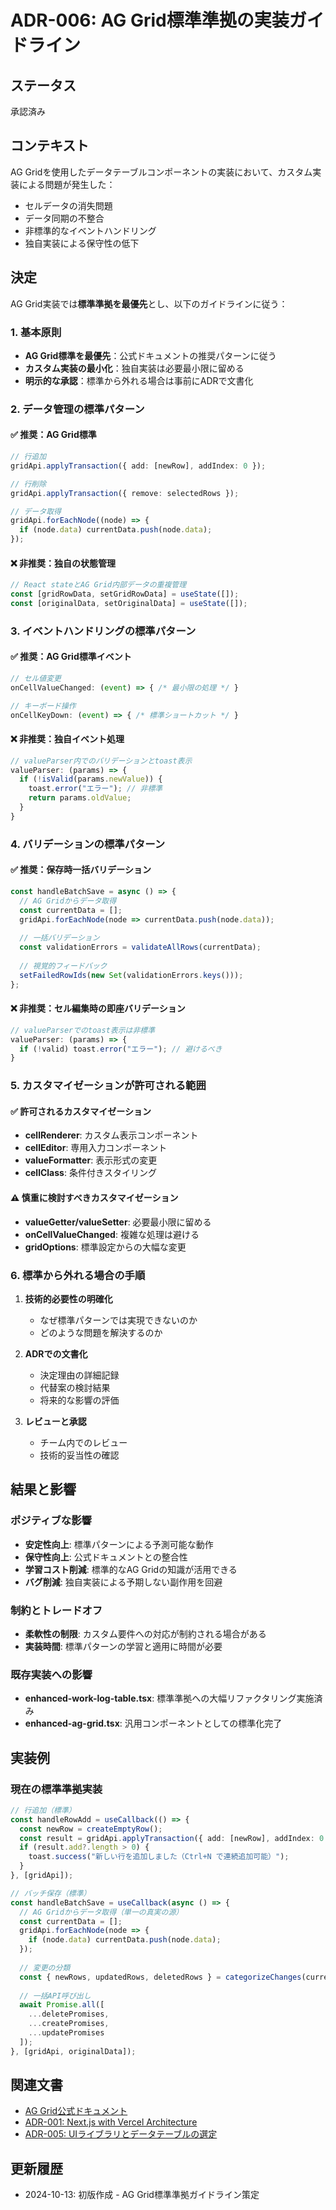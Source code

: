 # ADR-006: AG Grid標準準拠の実装ガイドライン

## ステータス
承認済み

## コンテキスト
AG Gridを使用したデータテーブルコンポーネントの実装において、カスタム実装による問題が発生した：
- セルデータの消失問題
- データ同期の不整合
- 非標準的なイベントハンドリング
- 独自実装による保守性の低下

## 決定
AG Grid実装では**標準準拠を最優先**とし、以下のガイドラインに従う：

### 1. 基本原則
- **AG Grid標準を最優先**：公式ドキュメントの推奨パターンに従う
- **カスタム実装の最小化**：独自実装は必要最小限に留める
- **明示的な承認**：標準から外れる場合は事前にADRで文書化

### 2. データ管理の標準パターン

#### ✅ 推奨：AG Grid標準
```typescript
// 行追加
gridApi.applyTransaction({ add: [newRow], addIndex: 0 });

// 行削除  
gridApi.applyTransaction({ remove: selectedRows });

// データ取得
gridApi.forEachNode((node) => {
  if (node.data) currentData.push(node.data);
});
```

#### ❌ 非推奨：独自の状態管理
```typescript
// React stateとAG Grid内部データの重複管理
const [gridRowData, setGridRowData] = useState([]);
const [originalData, setOriginalData] = useState([]);
```

### 3. イベントハンドリングの標準パターン

#### ✅ 推奨：AG Grid標準イベント
```typescript
// セル値変更
onCellValueChanged: (event) => { /* 最小限の処理 */ }

// キーボード操作
onCellKeyDown: (event) => { /* 標準ショートカット */ }
```

#### ❌ 非推奨：独自イベント処理
```typescript
// valueParser内でのバリデーションとtoast表示
valueParser: (params) => {
  if (!isValid(params.newValue)) {
    toast.error("エラー"); // 非標準
    return params.oldValue;
  }
}
```

### 4. バリデーションの標準パターン

#### ✅ 推奨：保存時一括バリデーション
```typescript
const handleBatchSave = async () => {
  // AG Gridからデータ取得
  const currentData = [];
  gridApi.forEachNode(node => currentData.push(node.data));
  
  // 一括バリデーション
  const validationErrors = validateAllRows(currentData);
  
  // 視覚的フィードバック
  setFailedRowIds(new Set(validationErrors.keys()));
};
```

#### ❌ 非推奨：セル編集時の即座バリデーション
```typescript
// valueParserでのtoast表示は非標準
valueParser: (params) => {
  if (!valid) toast.error("エラー"); // 避けるべき
}
```

### 5. カスタマイゼーションが許可される範囲

#### ✅ 許可されるカスタマイゼーション
- **cellRenderer**: カスタム表示コンポーネント
- **cellEditor**: 専用入力コンポーネント  
- **valueFormatter**: 表示形式の変更
- **cellClass**: 条件付きスタイリング

#### ⚠️ 慎重に検討すべきカスタマイゼーション
- **valueGetter/valueSetter**: 必要最小限に留める
- **onCellValueChanged**: 複雑な処理は避ける
- **gridOptions**: 標準設定からの大幅な変更

### 6. 標準から外れる場合の手順

1. **技術的必要性の明確化**
   - なぜ標準パターンでは実現できないのか
   - どのような問題を解決するのか

2. **ADRでの文書化**
   - 決定理由の詳細記録
   - 代替案の検討結果
   - 将来的な影響の評価

3. **レビューと承認**
   - チーム内でのレビュー
   - 技術的妥当性の確認

## 結果と影響

### ポジティブな影響
- **安定性向上**: 標準パターンによる予測可能な動作
- **保守性向上**: 公式ドキュメントとの整合性
- **学習コスト削減**: 標準的なAG Gridの知識が活用できる
- **バグ削減**: 独自実装による予期しない副作用を回避

### 制約とトレードオフ
- **柔軟性の制限**: カスタム要件への対応が制約される場合がある
- **実装時間**: 標準パターンの学習と適用に時間が必要

### 既存実装への影響
- **enhanced-work-log-table.tsx**: 標準準拠への大幅リファクタリング実施済み
- **enhanced-ag-grid.tsx**: 汎用コンポーネントとしての標準化完了

## 実装例

### 現在の標準準拠実装
```typescript
// 行追加（標準）
const handleRowAdd = useCallback(() => {
  const newRow = createEmptyRow();
  const result = gridApi.applyTransaction({ add: [newRow], addIndex: 0 });
  if (result.add?.length > 0) {
    toast.success("新しい行を追加しました（Ctrl+N で連続追加可能）");
  }
}, [gridApi]);

// バッチ保存（標準）
const handleBatchSave = useCallback(async () => {
  // AG Gridからデータ取得（単一の真実の源）
  const currentData = [];
  gridApi.forEachNode(node => {
    if (node.data) currentData.push(node.data);
  });
  
  // 変更の分類
  const { newRows, updatedRows, deletedRows } = categorizeChanges(currentData, originalData);
  
  // 一括API呼び出し
  await Promise.all([
    ...deletePromises,
    ...createPromises, 
    ...updatePromises
  ]);
}, [gridApi, originalData]);
```

## 関連文書
- [AG Grid公式ドキュメント](https://www.ag-grid.com/documentation/)
- [ADR-001: Next.js with Vercel Architecture](./001-nextjs-vercel-architecture.md)
- [ADR-005: UIライブラリとデータテーブルの選定](./005-ui-library-and-data-table.md)

## 更新履歴
- 2024-10-13: 初版作成 - AG Grid標準準拠ガイドライン策定